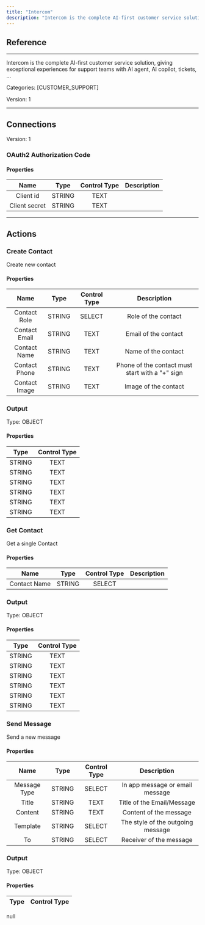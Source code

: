 ```yaml
---
title: "Intercom"
description: "Intercom is the complete AI-first customer service solution, giving exceptional experiences for support teams with AI agent, AI copilot, tickets, ..."
---
```

## Reference
<hr />

Intercom is the complete AI-first customer service solution, giving exceptional experiences for support teams with AI agent, AI copilot, tickets, ...


Categories: [CUSTOMER_SUPPORT]


Version: 1

<hr />



## Connections

Version: 1


### OAuth2 Authorization Code

#### Properties

|      Name      |     Type     |     Control Type     |     Description     |
|:--------------:|:------------:|:--------------------:|:-------------------:|
| Client id | STRING | TEXT  |  |
| Client secret | STRING | TEXT  |  |





<hr />





## Actions


### Create Contact
Create new contact

#### Properties

|      Name      |     Type     |     Control Type     |     Description     |
|:--------------:|:------------:|:--------------------:|:-------------------:|
| Contact Role | STRING | SELECT  |  Role of the contact  |
| Contact Email | STRING | TEXT  |  Email of the contact  |
| Contact Name | STRING | TEXT  |  Name of the contact  |
| Contact Phone | STRING | TEXT  |  Phone of the contact must start with a "+" sign  |
| Contact Image | STRING | TEXT  |  Image of the contact  |


### Output



Type: OBJECT

#### Properties

|     Type     |     Control Type     |
|:------------:|:--------------------:|
| STRING | TEXT  |
| STRING | TEXT  |
| STRING | TEXT  |
| STRING | TEXT  |
| STRING | TEXT  |
| STRING | TEXT  |





### Get Contact
Get a single Contact

#### Properties

|      Name      |     Type     |     Control Type     |     Description     |
|:--------------:|:------------:|:--------------------:|:-------------------:|
| Contact Name | STRING | SELECT  |  |


### Output



Type: OBJECT

#### Properties

|     Type     |     Control Type     |
|:------------:|:--------------------:|
| STRING | TEXT  |
| STRING | TEXT  |
| STRING | TEXT  |
| STRING | TEXT  |
| STRING | TEXT  |
| STRING | TEXT  |





### Send Message
Send a new message

#### Properties

|      Name      |     Type     |     Control Type     |     Description     |
|:--------------:|:------------:|:--------------------:|:-------------------:|
| Message Type | STRING | SELECT  |  In app message or email message  |
| Title | STRING | TEXT  |  Title of the Email/Message  |
| Content | STRING | TEXT  |  Content of the message  |
| Template | STRING | SELECT  |  The style of the outgoing message  |
| To | STRING | SELECT  |  Receiver of the message  |


### Output



Type: OBJECT

#### Properties

|     Type     |     Control Type     |
|:------------:|:--------------------:|
null





